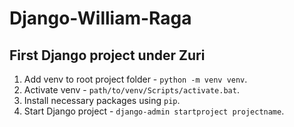 # Django-William-Raga
## First Django project under Zuri

1. Add venv to root project folder - `python -m venv venv`.
2. Activate venv - `path/to/venv/Scripts/activate.bat`.
3. Install necessary packages using `pip`.
4. Start Django project - `django-admin startproject projectname`.
